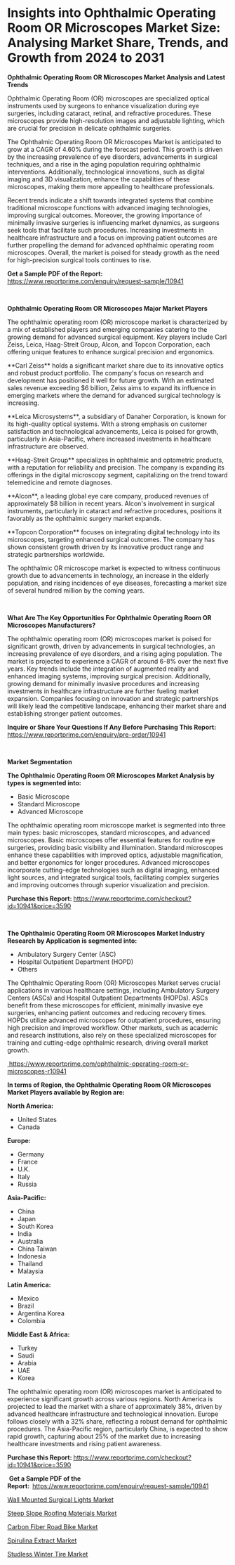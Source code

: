 <p><h1>Insights into Ophthalmic Operating Room OR Microscopes Market Size: Analysing Market Share, Trends, and Growth from 2024 to 2031</h1></p><p><strong>Ophthalmic Operating Room OR Microscopes Market Analysis and Latest Trends</strong></p>
<p><p>Ophthalmic Operating Room (OR) microscopes are specialized optical instruments used by surgeons to enhance visualization during eye surgeries, including cataract, retinal, and refractive procedures. These microscopes provide high-resolution images and adjustable lighting, which are crucial for precision in delicate ophthalmic surgeries.</p><p>The Ophthalmic Operating Room OR Microscopes Market is anticipated to grow at a CAGR of 4.60% during the forecast period. This growth is driven by the increasing prevalence of eye disorders, advancements in surgical techniques, and a rise in the aging population requiring ophthalmic interventions. Additionally, technological innovations, such as digital imaging and 3D visualization, enhance the capabilities of these microscopes, making them more appealing to healthcare professionals.</p><p>Recent trends indicate a shift towards integrated systems that combine traditional microscope functions with advanced imaging technologies, improving surgical outcomes. Moreover, the growing importance of minimally invasive surgeries is influencing market dynamics, as surgeons seek tools that facilitate such procedures. Increasing investments in healthcare infrastructure and a focus on improving patient outcomes are further propelling the demand for advanced ophthalmic operating room microscopes. Overall, the market is poised for steady growth as the need for high-precision surgical tools continues to rise.</p></p>
<p><strong>Get a Sample PDF of the Report:&nbsp;</strong> <a href="https://www.reportprime.com/enquiry/request-sample/10941">https://www.reportprime.com/enquiry/request-sample/10941</a></p>
<p>&nbsp;</p>
<p><strong>Ophthalmic Operating Room OR Microscopes Major Market Players</strong></p>
<p><p>The ophthalmic operating room (OR) microscope market is characterized by a mix of established players and emerging companies catering to the growing demand for advanced surgical equipment. Key players include Carl Zeiss, Leica, Haag-Streit Group, Alcon, and Topcon Corporation, each offering unique features to enhance surgical precision and ergonomics.</p><p>**Carl Zeiss** holds a significant market share due to its innovative optics and robust product portfolio. The company's focus on research and development has positioned it well for future growth. With an estimated sales revenue exceeding $6 billion, Zeiss aims to expand its influence in emerging markets where the demand for advanced surgical technology is increasing.</p><p>**Leica Microsystems**, a subsidiary of Danaher Corporation, is known for its high-quality optical systems. With a strong emphasis on customer satisfaction and technological advancements, Leica is poised for growth, particularly in Asia-Pacific, where increased investments in healthcare infrastructure are observed. </p><p>**Haag-Streit Group** specializes in ophthalmic and optometric products, with a reputation for reliability and precision. The company is expanding its offerings in the digital microscopy segment, capitalizing on the trend toward telemedicine and remote diagnoses.</p><p>**Alcon**, a leading global eye care company, produced revenues of approximately $8 billion in recent years. Alcon's involvement in surgical instruments, particularly in cataract and refractive procedures, positions it favorably as the ophthalmic surgery market expands.</p><p>**Topcon Corporation** focuses on integrating digital technology into its microscopes, targeting enhanced surgical outcomes. The company has shown consistent growth driven by its innovative product range and strategic partnerships worldwide.</p><p>The ophthalmic OR microscope market is expected to witness continuous growth due to advancements in technology, an increase in the elderly population, and rising incidences of eye diseases, forecasting a market size of several hundred million by the coming years.</p></p>
<p>&nbsp;</p>
<p><strong>What Are The Key Opportunities For Ophthalmic Operating Room OR Microscopes Manufacturers?</strong></p>
<p><p>The ophthalmic operating room (OR) microscopes market is poised for significant growth, driven by advancements in surgical technologies, an increasing prevalence of eye disorders, and a rising aging population. The market is projected to experience a CAGR of around 6-8% over the next five years. Key trends include the integration of augmented reality and enhanced imaging systems, improving surgical precision. Additionally, growing demand for minimally invasive procedures and increasing investments in healthcare infrastructure are further fueling market expansion. Companies focusing on innovation and strategic partnerships will likely lead the competitive landscape, enhancing their market share and establishing stronger patient outcomes.</p></p>
<p><strong>Inquire or Share Your Questions If Any Before Purchasing This Report:</strong> <a href="https://www.reportprime.com/enquiry/pre-order/10941">https://www.reportprime.com/enquiry/pre-order/10941</a></p>
<p>&nbsp;</p>
<p><strong>Market Segmentation</strong></p>
<p><strong>The Ophthalmic Operating Room OR Microscopes Market Analysis by types is segmented into:</strong></p>
<p><ul><li>Basic Microscope</li><li>Standard Microscope</li><li>Advanced Microscope</li></ul></p>
<p><p>The ophthalmic operating room microscope market is segmented into three main types: basic microscopes, standard microscopes, and advanced microscopes. Basic microscopes offer essential features for routine eye surgeries, providing basic visibility and illumination. Standard microscopes enhance these capabilities with improved optics, adjustable magnification, and better ergonomics for longer procedures. Advanced microscopes incorporate cutting-edge technologies such as digital imaging, enhanced light sources, and integrated surgical tools, facilitating complex surgeries and improving outcomes through superior visualization and precision.</p></p>
<p><strong>Purchase this Report:&nbsp;</strong><a href="https://www.reportprime.com/checkout?id=10941&price=3590">https://www.reportprime.com/checkout?id=10941&price=3590</a></p>
<p>&nbsp;</p>
<p><strong>The Ophthalmic Operating Room OR Microscopes Market Industry Research by Application is segmented into:</strong></p>
<p><ul><li>Ambulatory Surgery Center (ASC)</li><li>Hospital Outpatient Department (HOPD)</li><li>Others</li></ul></p>
<p><p>The Ophthalmic Operating Room (OR) Microscopes Market serves crucial applications in various healthcare settings, including Ambulatory Surgery Centers (ASCs) and Hospital Outpatient Departments (HOPDs). ASCs benefit from these microscopes for efficient, minimally invasive eye surgeries, enhancing patient outcomes and reducing recovery times. HOPDs utilize advanced microscopes for outpatient procedures, ensuring high precision and improved workflow. Other markets, such as academic and research institutions, also rely on these specialized microscopes for training and cutting-edge ophthalmic research, driving overall market growth.</p></p>
<p><a href="https://www.reportprime.com/ophthalmic-operating-room-or-microscopes-r10941">&nbsp;https://www.reportprime.com/ophthalmic-operating-room-or-microscopes-r10941</a></p>
<p><strong>In terms of Region, the Ophthalmic Operating Room OR Microscopes Market Players available by Region are:</strong></p>
<p>
    <p> <strong> North America: </strong>
        <ul>
            <li>United States</li>
            <li>Canada</li>
        </ul>
        </p> 
    <p> <strong> Europe: </strong>
        <ul>
            <li>Germany</li>
            <li>France</li>
            <li>U.K.</li>
            <li>Italy</li>
            <li>Russia</li>
        </ul>
        </p> 
    <p> <strong> Asia-Pacific: </strong>
        <ul>
            <li>China</li>
            <li>Japan</li>
            <li>South Korea</li>
            <li>India</li>
            <li>Australia</li>
            <li>China Taiwan</li>
            <li>Indonesia</li>
            <li>Thailand</li>
            <li>Malaysia</li>
        </ul>
        </p> 
    <p> <strong> Latin America: </strong>
        <ul>
            <li>Mexico</li>
            <li>Brazil</li>
            <li>Argentina Korea</li>
            <li>Colombia</li>
        </ul>
        </p> 
    <p> <strong> Middle East & Africa: </strong>
        <ul>
            <li>Turkey</li>
            <li>Saudi</li>
            <li>Arabia</li>
            <li>UAE</li>
            <li>Korea</li>
        </ul>
    </p>
    </p>
<p><p>The ophthalmic operating room (OR) microscopes market is anticipated to experience significant growth across various regions. North America is projected to lead the market with a share of approximately 38%, driven by advanced healthcare infrastructure and technological innovation. Europe follows closely with a 32% share, reflecting a robust demand for ophthalmic procedures. The Asia-Pacific region, particularly China, is expected to show rapid growth, capturing about 25% of the market due to increasing healthcare investments and rising patient awareness.</p></p>
<p><strong>Purchase this Report: </strong><a href="https://www.reportprime.com/checkout?id=10941&price=3590">https://www.reportprime.com/checkout?id=10941&price=3590</a></p>
<p>&nbsp;<strong>Get a Sample PDF of the Report:&nbsp;&nbsp;</strong><a href="https://www.reportprime.com/enquiry/request-sample/10941">https://www.reportprime.com/enquiry/request-sample/10941</a></p>
<p><strong></strong></p>
<p><p><a href="https://github.com/joannesouthgate/Market-Research-Report-List-5/blob/main/wall-mounted-surgical-lights-market.md">Wall Mounted Surgical Lights Market</a></p><p><a href="https://www.linkedin.com/pulse/steep-slope-roofing-materials-market-share-analysis-growth-pjbye?trackingId=ru%2BJrZDERxemKsaIBZ3ULQ%3D%3D">Steep Slope Roofing Materials Market</a></p><p><a href="https://issuu.com/reportprime-2/docs/carbon-fiber-road-bike-market-size-_50fd9a09b8d3b5">Carbon Fiber Road Bike Market</a></p><p><a href="https://www.linkedin.com/pulse/strategic-insights-global-spirulina-extract-market-trends-qvfqe?trackingId=MFNSVZonRIWYhDYlw4SZbg%3D%3D">Spirulina Extract Market</a></p><p><a href="https://issuu.com/reportprime-2/docs/studless-winter-tire-market-size-20_52b1e33dbe459e">Studless Winter Tire Market</a></p></p>